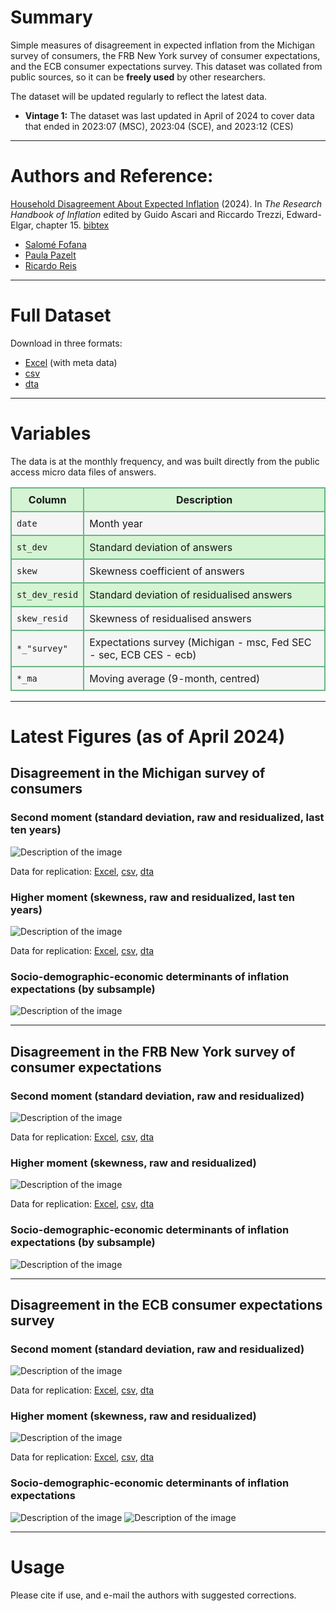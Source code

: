 # Summary
Simple measures of disagreement in expected inflation from the Michigan survey of consumers, the FRB New York survey of consumer expectations, and the ECB consumer expectations survey. This dataset was collated from public sources, so it can be **freely used** by other researchers.

The dataset will be updated regularly to reflect the latest data.
- **Vintage 1:** The dataset was last updated in April of 2024 to cover data that ended in 2023:07 (MSC), 2023:04 (SCE), and 2023:12 (CES)

---

# Authors and Reference:
[Household Disagreement About Expected Inflation](https://personal.lse.ac.uk/reisr/papers/24-FPRdisagree.pdf) (2024). In *The Research Handbook of Inflation* edited by Guido Ascari and Riccardo Trezzi, Edward-Elgar, chapter 15.
[bibtex](https://personal.lse.ac.uk/reisr/papers/24-FPRdisagree-bib.bib)
- [Salomé Fofana](https://www.salomefofana.com)
- [Paula Pazelt](https://www.paulapatzelt.com)
- [Ricardo Reis](https://www.r2rsquared.com/)

---

# Full Dataset
Download in three formats:
- [Excel](fpr_disagree_0524.xlsx) (with meta data)
- [csv](fpr_disagree_0524.csv)
- [dta](fpr_disagree_0524.dta)

---


# Variables
The data is at the monthly frequency, and was built directly from the public access micro data files of answers.

<table>
  <tr style="background-color: #d4f4d3;">
    <th style="border: 2px solid #68b684; padding: 8px;">Column</th>
    <th style="border: 2px solid #68b684; padding: 8px;">Description</th>
  </tr>
  <tr style="background-color: #f5f5f5;">
    <td style="border: 2px solid #68b684; padding: 8px;"><code>date</code></td>
    <td style="border: 2px solid #68b684; padding: 8px;">Month year</td>
  </tr>
  <tr style="background-color: #d4f4d3;">
    <td style="border: 2px solid #68b684; padding: 8px;"><code>st_dev</code></td>
    <td style="border: 2px solid #68b684; padding: 8px;">Standard deviation of answers</td>
  </tr>
  <tr style="background-color: #f5f5f5;">
    <td style="border: 2px solid #68b684; padding: 8px;"><code>skew</code></td>
    <td style="border: 2px solid #68b684; padding: 8px;">Skewness coefficient of answers</td>
  </tr>
  <tr style="background-color: #d4f4d3;">
    <td style="border: 2px solid #68b684; padding: 8px;"><code>st_dev_resid</code></td>
    <td style="border: 2px solid #68b684; padding: 8px;">Standard deviation of residualised answers</td>
  </tr>
  <tr style="background-color: #f5f5f5;">
    <td style="border: 2px solid #68b684; padding: 8px;"><code>skew_resid</code></td>
    <td style="border: 2px solid #68b684; padding: 8px;">Skewness of residualised answers</td>
  </tr>
  <tr style="background-color: #f5f5f5;">
    <td style="border: 2px solid #68b684; padding: 8px;"><code>*_"survey"</code></td>
    <td style="border: 2px solid #68b684; padding: 8px;">Expectations survey (Michigan - msc, Fed SEC - sec, ECB CES - ecb)</td>
  </tr>
  <tr style="background-color: #f5f5f5;">
    <td style="border: 2px solid #68b684; padding: 8px;"><code>*_ma</code></td>
    <td style="border: 2px solid #68b684; padding: 8px;">Moving average (9-month, centred)</td>
</table>

---

# Latest Figures (as of April 2024)


## Disagreement in the Michigan survey of consumers


### Second moment (standard deviation, raw and residualized, last ten years)
![Description of the image](MSC_stdev.png)

Data for replication: [Excel](MSC_stdev.xls), [csv](MSC_stdev.csv), [dta](MSC_stdev.dta) 


### Higher moment (skewness, raw and residualized, last ten years)
![Description of the image](MSC_skewness.png)

Data for replication: [Excel](MSC_skewness.xls), [csv](MSC_skewness.csv), [dta](MSC_skewness.dta) 


###  Socio-demographic-economic determinants of inflation expectations (by subsample)
![Description of the image](Michigan_characteristics_periods.png)

---

## Disagreement in the FRB New York survey of consumer expectations 


### Second moment (standard deviation, raw and residualized)
![Description of the image](SCE_stdev.png)

Data for replication: [Excel](SCE_stdev.xls), [csv](SCE_stdev.csv), [dta](SCE_stdev.dta) 


### Higher moment (skewness, raw and residualized)
![Description of the image](SCE_skewness.png)

Data for replication: [Excel](SCE_skewness.xls), [csv](SCE_skewness.csv), [dta](SCE_skewness.dta) 


###  Socio-demographic-economic determinants of inflation expectations (by subsample)
![Description of the image](SCE_characteristics_periods.png)

---

## Disagreement in the ECB consumer expectations survey


### Second moment (standard deviation, raw and residualized)
![Description of the image](ECB_stdev.png)

Data for replication: [Excel](ECB_stdev.xls), [csv](ECB_stdev.csv), [dta](ECB_stdev.dta) 


### Higher moment (skewness, raw and residualized)
![Description of the image](ECB_skewness.png)

Data for replication: [Excel](ECB_skewness.xls), [csv](ECB_skewness.csv), [dta](ECB_skewness.dta) 


###  Socio-demographic-economic determinants of inflation expectations
![Description of the image](ECB_characteristics_periods_c.png)
![Description of the image](ECB_inf_coef_vsDE.png)


---

# Usage
Please cite if use, and e-mail the authors with suggested corrections.
